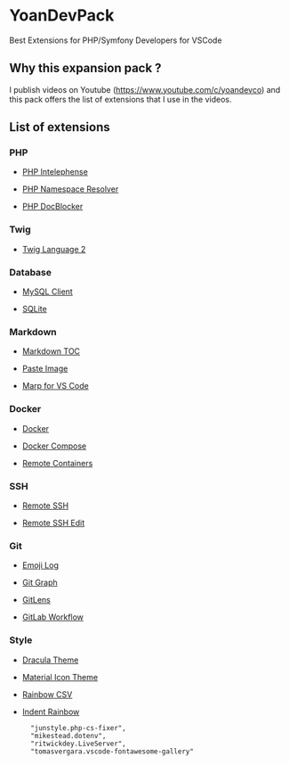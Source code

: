 # YoanDevPack

Best Extensions for PHP/Symfony Developers for VSCode

## Why this expansion pack ?

I publish videos on Youtube (https://www.youtube.com/c/yoandevco) and this pack offers the list of extensions that I use in the videos.

## List of extensions

### PHP

- [PHP Intelephense](https://marketplace.visualstudio.com/items?itemName=bmewburn.vscode-intelephense-client)

- [PHP Namespace Resolver](https://marketplace.visualstudio.com/items?itemName=MehediDracula.php-namespace-resolver)

- [PHP DocBlocker](https://marketplace.visualstudio.com/items?itemName=neilbrayfield.php-docblocker)

### Twig

 - [Twig Language 2](https://marketplace.visualstudio.com/items?itemName=mblode.twig-language-2)

### Database

- [MySQL Client](https://marketplace.visualstudio.com/items?itemName=cweijan.vscode-mysql-client2)

- [SQLite](https://marketplace.visualstudio.com/items?itemName=alexcvzz.vscode-sqlite)

### Markdown

- [Markdown TOC](https://marketplace.visualstudio.com/items?itemName=joffreykern.markdown-toc)

- [Paste Image](https://marketplace.visualstudio.com/items?itemName=mushan.vscode-paste-image)

- [Marp for VS Code](https://marketplace.visualstudio.com/items?itemName=marp-team.marp-vscode)

### Docker

- [Docker](https://marketplace.visualstudio.com/items?itemName=ms-azuretools.vscode-docker)

- [Docker Compose](https://marketplace.visualstudio.com/items?itemName=p1c2u.docker-compose)

- [Remote Containers](https://marketplace.visualstudio.com/items?itemName=ms-vscode-remote.remote-containers)

### SSH

- [Remote SSH](https://marketplace.visualstudio.com/items?itemName=ms-vscode-remote.remote-ssh)

- [Remote SSH Edit](https://marketplace.visualstudio.com/items?itemName=ms-vscode-remote.remote-ssh-edit)

### Git

- [Emoji Log](https://marketplace.visualstudio.com/items?itemName=ahmadawais.emoji-log-vscode)

- [Git Graph](https://marketplace.visualstudio.com/items?itemName=mhutchie.git-graph)

- [GitLens](https://marketplace.visualstudio.com/items?itemName=eamodio.gitlens)

- [GitLab Workflow](https://marketplace.visualstudio.com/items?itemName=Gitlab.gitlab-workflow)

### Style

- [Dracula Theme](https://marketplace.visualstudio.com/items?itemName=dracula-theme.theme-dracula)

- [Material Icon Theme](https://marketplace.visualstudio.com/items?itemName=PKief.material-icon-theme)

- [Rainbow CSV](https://marketplace.visualstudio.com/items?itemName=mechatroner.rainbow-csv)

- [Indent Rainbow](https://marketplace.visualstudio.com/items?itemName=oderwat.indent-rainbow)


        "junstyle.php-cs-fixer", 
        "mikestead.dotenv", 
        "ritwickdey.LiveServer", 
        "tomasvergara.vscode-fontawesome-gallery"
